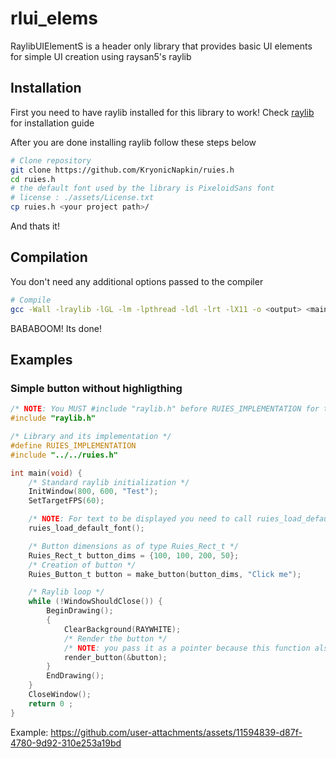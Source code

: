 # rlui_elems
RaylibUIElementS is a header only library that provides basic UI elements for simple UI creation using raysan5's raylib

## Installation
First you need to have raylib installed for this library to work!
Check [raylib](https://github.com/raysan5/raylib/wiki/Working-on-GNU-Linux#install-on-gnu-linux) for installation guide

After you are done installing raylib follow these steps below
```bash
# Clone repository
git clone https://github.com/KryonicNapkin/ruies.h
cd ruies.h
# the default font used by the library is PixeloidSans font 
# license : ./assets/License.txt
cp ruies.h <your project path>/
```

And thats it!

## Compilation
You don't need any additional options passed to the compiler
```bash
# Compile
gcc -Wall -lraylib -lGL -lm -lpthread -ldl -lrt -lX11 -o <output> <main_file>
```

BABABOOM! Its done!

## Examples
### Simple button without highligthing
```C
/* NOTE: You MUST #include "raylib.h" before RUIES_IMPLEMENTATION for the library to work */
#include "raylib.h"

/* Library and its implementation */
#define RUIES_IMPLEMENTATION
#include "../../ruies.h"

int main(void) {
    /* Standard raylib initialization */
    InitWindow(800, 600, "Test");
    SetTargetFPS(60);

    /* NOTE: For text to be displayed you need to call ruies_load_default_font() before any other function */
    ruies_load_default_font();

    /* Button dimensions as of type Ruies_Rect_t */
    Ruies_Rect_t button_dims = {100, 100, 200, 50};
    /* Creation of button */
    Ruies_Button_t button = make_button(button_dims, "Click me");

    /* Raylib loop */
    while (!WindowShouldClose()) {
        BeginDrawing();
        {
            ClearBackground(RAYWHITE);
            /* Render the button */
            /* NOTE: you pass it as a pointer because this function also changes the button state structure element */
            render_button(&button);
        }
        EndDrawing();
    }
    CloseWindow();
    return 0 ;
}
```
Example:
https://github.com/user-attachments/assets/11594839-d87f-4780-9d92-310e253a19bd
